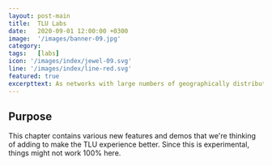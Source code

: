 ```yaml
---
layout: post-main
title:  TLU Labs
date:   2020-09-01 12:00:00 +0300
image:  '/images/banner-09.jpg'
category:
tags:   [labs]
icon: '/images/index/jewel-09.svg'
line: '/images/index/line-red.svg'
featured: true
excerpttext: As networks with large numbers of geographically distributed nodes evolve, issues such as processing delays and data transfers may arise, potentially creating an environment for adversarial attacks.
---
```


## Purpose

This chapter contains various new features and demos that we're thinking of adding to make the TLU experience better. Since this is experimental, things might not work 100% here.
